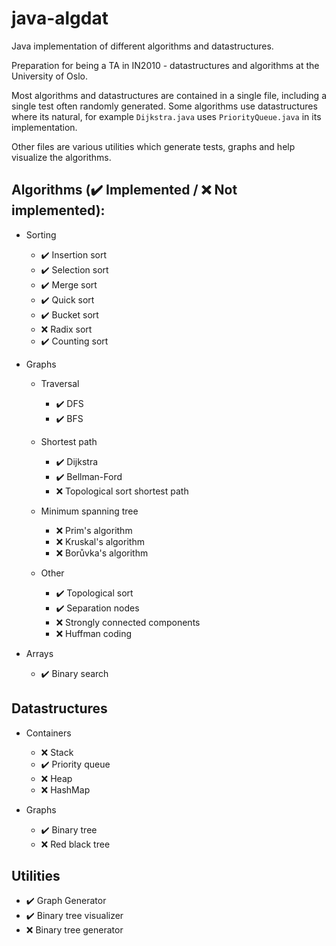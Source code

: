 # java-algdat
Java implementation of different algorithms and datastructures.

Preparation for being a TA in IN2010 - datastructures and algorithms at the University of Oslo.

Most algorithms and datastructures are contained in a single file, including a single test often
randomly generated. Some algorithms use datastructures where its natural, for example
`Dijkstra.java` uses `PriorityQueue.java` in its implementation.

Other files are various utilities which generate tests, graphs and help visualize the
algorithms.

## Algorithms (✔️ Implemented / ❌ Not implemented):
* Sorting
  * ✔️ Insertion sort
  * ✔️  Selection sort
  * ✔️  Merge sort
  * ✔️  Quick sort
  * ✔️  Bucket sort
  * ❌ Radix sort
  * ✔️  Counting sort
  
* Graphs
  * Traversal
    * ✔️ DFS
    * ✔️ BFS
    
  * Shortest path
    * ✔️ Dijkstra
    * ✔️ Bellman-Ford
    * ❌ Topological sort shortest path
  
  * Minimum spanning tree
    * ❌ Prim's algorithm
    * ❌ Kruskal's algorithm
    * ❌ Borůvka's algorithm
        
  * Other
    * ✔️  Topological sort
    * ✔️  Separation nodes
    * ❌ Strongly connected components
    * ❌ Huffman coding
    
* Arrays
  * ✔️ Binary search

## Datastructures
* Containers
  * ❌ Stack
  * ✔️ Priority queue
  * ❌ Heap
  * ❌ HashMap
  
* Graphs
  * ✔️ Binary tree
  * ❌ Red black tree

## Utilities
* ✔️ Graph Generator
* ✔️ Binary tree visualizer
* ❌ Binary tree generator
